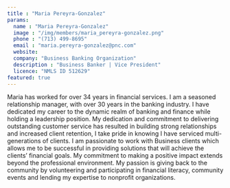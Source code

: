 ```yaml
---
title : "Maria Pereyra-Gonzalez"
params:
  name : "Maria Pereyra-Gonzalez"
  image : "/img/members/maria_pereyra-gonzalez.png"
  phone : "(713) 499-8695"
  email : "maria.pereyra-gonzalez@pnc.com"
  website: 
  company: "Business Banking Organization"
  description : "Business Banker | Vice President"
  licence: "NMLS ID 512629"
featured: true
---
```

Maria has worked for over 34 years in financial services.
I am a seasoned relationship manager, with over 30 years in the banking industry. I have dedicated my career to the dynamic realm of banking and finance while holding a leadership position. My dedication and commitment to delivering outstanding customer service has resulted in building strong relationships and increased client retention, I take pride in knowing I have serviced multi-generations of clients. I am passionate to work with Business clients which allows me to be successful in providing solutions that will achieve the clients’ financial goals.
My commitment to making a positive impact extends beyond the professional environment. My passion is giving back to the community by volunteering and participating in financial literacy, community events and lending my expertise to nonprofit organizations.